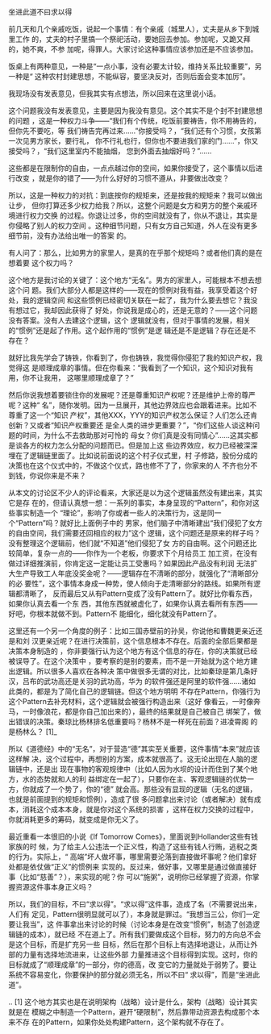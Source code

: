     
坐进此道不曰求以得

前几天和几个亲戚吃饭，说起一个事情：有个亲戚（城里人），丈夫是从乡下到城里工作
的，丈夫的村子里搞一个祭祀活动，要她回去参加。参加呢，又跪又拜的，她不爽，不参
加呢，得罪人。大家讨论这种事情应该参加还是不应该参加。

饭桌上有两种意见，一种是“一点小事，没有必要太计较，维持关系比较重要”，另一种是“
这种农村封建思想，不能纵容，要坚决反对，否则后面会变本加厉”。

我现场没有发表意见，但我其实有点想法，所以回来在这里说小话。

这个问题我没有发表意见，主要是因为我没有意见。这个其实不是个封不封建思想的问题
，这是一种权力斗争——“我们有个传统，吃饭前要祷告，你不用祷告的，但你先不要吃，等
我们祷告完再过来……”你接受吗？，“我们还有个习惯，女孩第一次见男方家长，要行礼，
你不行礼也行，但你也不要进我们家的门……”，你又接受吗？，“我们这里室内不能抽烟，
您到外面去抽烟好吗？”……

这些都是在限制你的自由，一点点越过你的空间，如果你接受了，这个事情以后进行改变
，就是你的错了——为什么好好的习惯不遵从，非要做出改变？

所以，这是一种权力的对抗：到底按你的规矩来，还是按我的规矩来？我可以做出让步，
但你打算还多少权力给我？所以，这整个问题是女方和男方的整个亲戚环境进行权力交换
的过程。你退让过多，你的空间就没有了，你从不退让，其实是你侵略了别人的权力空间
。这种细节问题，只有女方自己知道，外人在没有更多细节前，没有办法给出唯一的答案
的。

有人问了：那么，比如男方的家里人，是真的在乎那个规矩吗？或者他们真的是在想着要
这个权力吗？

这个地方是我讨论的关键了：这个地方“无名”。男方的家里人，可能根本不想去想这个问
题。我们大部分人都是这样的——现在的惯例对我有益，我享受着这个好处，我的逻辑空间
和这些惯例已经密切关联在一起了，我为什么要去想它？我没有想过它，我却因此获得了
好处，你说我是成心的，还是无意的？——这个问题没有答案。没有人去建这个逻辑，这个
逻辑就没有，但对于事情的发展，相关的“惯例”还是起了作用。这个起作用的“惯例”是逻
辑还是不是逻辑？存在还是不存在？

就好比我先学会了铸铁，你看到了，你也铸铁，我觉得你侵犯了我的知识产权，我觉得这
是顺理成章的事情。但在你看来：“我看到了一个知识，这个知识对我有用，你不让我用，
这哪里顺理成章了？”

然后你说我想着要锁住你的发展呢？还是尊重知识产权呢？还是维护上帝的尊严呢？这种“
名”，随你发明。因为一旦展开，其他边界效应也会跟着进来。比如不尊重了这一个“知识
产权”，其他XXX，YYY的知识产权怎么保证？人们怎么还肯创新？又或者“知识产权重要还
是全人类的进步更重要？”，“你们这些人谈这种问题的时间，为什么不去救助那对可怜的
母女？你们真是没有同情心”……这其实都是谈各方的权力怎么分配的问题而已。但是加上这
些边界效应，权力已经被深深埋在了逻辑链里面了。比如说前面说的这个村子仪式里，村
子修路，股份分成的决策也在这个仪式中的，不做这个仪式，路也修不了了，你家来的人
不齐也分不到钱，你说你来是不来？

从本文的讨论区不少人的评论看来，大家还是以为这个逻辑虽然没有建出来，其实它是存
在的，但请认真想一想：一系列的事实，本身呈现的“Pattern”，和你对这些事实制造一个
“理论”，影响了你或者一些人的决策行为，这是同一个“Pattern”吗？就好比上面例子中的
男家，他们脑子中清晰建出“我们侵犯了女方的自由空间，我们需要还回相应的权力”这个
逻辑，这个问题还是原来的样子吗？没有整理这个逻辑前，他们就“不知道”他们侵犯了女
方的自由啊。这个问题还比较简单，复杂一点的——你作为一个老板，你要求下个月给员工
加工资，在没有做过详细推演前，你肯定这一定能让员工受惠吗？如果因此产品没有利润
无法扩大生产导致工人年底没奖金呢？——逻辑存在不清晰的部分，就强化了“清晰部分的必
要性”，这个事情本身成一种势，使人倾向于走清晰部分的路线。如果所有逻辑都清晰了，
反而最后又从有Pattern变成了没有Pattern了。就好比你看东西，如果你认真去看一个东
西，其他东西就被虚化了，如果你认真去看所有东西——好吧，你根本就做不到。Pattern不
能细化，细化就没有Pattern了。

这里还有一个另一个角度的例子：比如三国赤壁前的孙吴，你说他和曹魏更亲近还是和刘
汉更亲近呢？在进行决策前，这个信息根本不存在。后面的全部后果都是决策本身制造的
，你非要强行认为这个地方有这个信息的存在，你的决策就已经被误导了。在这个决策中
，要考察的是别的要素，而不是一开始就为这个地方建出逻辑。所以很多人喜欢在各种决
策中做很多无谓的对比，比如秦琼是第几条好汉，吕布的武功高还是关羽的武功高，华为
的软件强还是阿里的软件强……诸如此类的，都是为了简化自己的逻辑链。但这个地方明明
不存在Pattern，你强行为这个Pattern去补充材料，这个逻辑就会被强行构造出来（这好
像看云，一时像奔马，一时像浪花，都是你自己加出来的），最终的结果就是自己被自己
绑架了，做出错误的决策。秦琼比杨林排名低重要吗？杨林不是一样死在前面？进凌霄阁
的是杨林么？ [1]_

所以《道德经》中的“无名”，对于营造“德”其实至关重要，这件事情“本来”就应该这样解
决，这个过程中，再想别的方案，成本就很高了。这无论出现在人脑的逻辑链中，还是出
现在事物的客观规律中（比如人因为水坝的设计而住到了某个地方，水的态势就和人的利
益绑定在一起了），只要你在主、客观逻辑链的优势一方，你就成了一个势了，你的“德”
就会高。那些没有显现的逻辑（无名的逻辑，也就是前面提到的规矩和惯例），造成了很
多问题拿出来讨论（或者解决）就有成本，消耗这个成本本身，就是你对这个系统的损害
，这样在权力交换的过程中，你就消耗更多的筹码，就变成是你无义了。

最近重看一本很旧的小说《If Tomorrow Comes》，里面说到Hollander这些有钱家族的时
候，为了给主人公违法一个正义性，构造了这些有钱人行贿，逃税之类的行为。实际上，“
高端”坏人做坏事，哪里需要沦落到直接做坏事呢？他们拿好处都是依仗做“正义”的惯例来
实现的。反过来，做好事，又哪里是通过做直接好事（比如“慈善”？），来实现的呢？你
可以“施粥”，说明你已经掌握了资源，你掌握资源这件事本身正义吗？

所以，我们的目标，不曰“求以得”。“求以得”这件事，造成了名（不需要说出来，人们有
定见，Pattern很明显就可以了），本身就是罪过。“我想当三公，你们一定要让我当”，这
件事拿出来讨论的时候（讨论本身是在改变“惯例”，制造了创造逻辑链的成本），就已经
不在道上了。所有我们要做成这个目标，努力的方向总不会是这个目标，而是扩充另一些
目标，然后在那个目标上有选择地退让，从而让外部的力量有选择地流进来，让这些外部
力量推进这个目标得到实现。这时，你的目标就成了“顺理成章”的一部分，你的德高，改
变它的力量就处于弱势了。要让系统不容易变化，你要保护的部分就必须无名，所以不曰“
求以得”，而是“坐进此道”。
  
.. [1] 这个地方其实也是在说明架构（战略）设计是什么，架构（战略）设计其实就是在
  模糊之中制造一个Pattern，避开“硬限制”，然后靠带动资源去构成那个本来不存
  在的Pattern，如果你处处构建Pattern，这个架构就不存在了。
